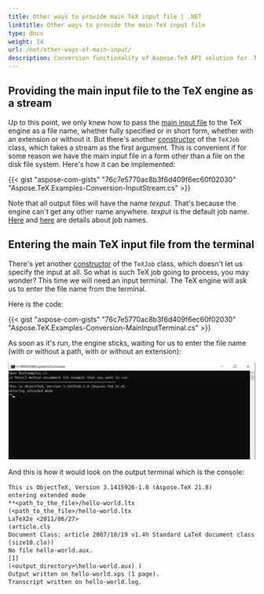 ```yaml
---
title: Other ways to provide main TeX input file | .NET
linktitle: Other ways to provide the main TeX input file
type: docs
weight: 14
url: /net/other-ways-of-main-input/
description: Conversion functionality of Aspose.TeX API solution for .NET has a Constructor which accepts a stream as the first argument. Here are some code examples.
---
```


## **Providing the main input file to the TeX engine as a stream**

Up to this point, we only knew how to pass the [main input file](/tex/net/tex-io/#tex-input) to the TeX engine as a file name, whether fully specified or in short form, whether with an extension or without it. But there's another [constructor](https://reference.aspose.com/tex/net/aspose.tex/texjob/texjob/) of the `TeXJob` class, which takes a stream as the first argument. This is convenient if for some reason we have the main input file in a form other than a file on the disk file system. Here's how it can be implemented:

{{< gist "aspose-com-gists" "76c7e5770ac8b3f6d409f6ec60f02030" "Aspose.TeX.Examples-Conversion-InputStream.cs" >}}

Note that all output files will have the name *texput*. That's because the engine can't get any other name anywhere. *texput* is the default job name. [Here](/tex/net/tex-io/#tex-output) and [here](/tex/net/other-options/#how-to-set-the-job-name) are details about job names.

## **Entering the main TeX input file from the terminal**

There's yet another [constructor](https://reference.aspose.com/tex/net/aspose.tex/texjob/texjob/) of the `TeXJob` class, which doesn't let us specify the input at all. So what is such TeX job going to process, you may wonder? This time we will need an input terminal. The TeX engine will ask us to enter the file name from the terminal.

Here is the code:

{{< gist "aspose-com-gists" "76c7e5770ac8b3f6d409f6ec60f02030" "Aspose.TeX.Examples-Conversion-MainInputTerminal.cs" >}}

As soon as it's run, the engine sticks, waiting for us to enter the file name (with or without a path, with or without an extension):


![](Conversion-MainInputTerminal.png)

And this is how it would look on the output terminal which is the console:

```text
This is ObjectTeX, Version 3.1415926-1.0 (Aspose.TeX 21.8)
entering extended mode
**<path_to_the_file>/hello-world.ltx
(<path_to_the_file>/hello-world.ltx
LaTeX2e <2011/06/27>
(article.cls
Document Class: article 2007/10/19 v1.4h Standard LaTeX document class
(size10.clo))
No file hello-world.aux.
[1]
(<output_directory>\hello-world.aux) )
Output written on hello-world.xps (1 page).
Transcript written on hello-world.log.
```